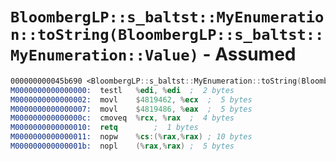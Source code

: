 # `BloombergLP::s_baltst::MyEnumeration::toString(BloombergLP::s_baltst::MyEnumeration::Value)` - Assumed

```nasm
000000000045b690 <BloombergLP::s_baltst::MyEnumeration::toString(BloombergLP::s_baltst::MyEnumeration::Value)>:
M0000000000000000:	testl	%edi, %edi	;  2 bytes
M0000000000000002:	movl	$4819462, %ecx	;  5 bytes
M0000000000000007:	movl	$4819486, %eax	;  5 bytes
M000000000000000c:	cmoveq	%rcx, %rax	;  4 bytes
M0000000000000010:	retq		;  1 bytes
M0000000000000011:	nopw	%cs:(%rax,%rax)	; 10 bytes
M000000000000001b:	nopl	(%rax,%rax)	;  5 bytes
```
